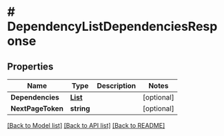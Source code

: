 # # DependencyListDependenciesResponse


## Properties 


Name | Type | Description | Notes
------------ | ------------- | ------------- | -------------
**Dependencies**| [**List<ProductconfiguratordependencyEntity>**](ProductconfiguratordependencyEntity.md) |   | [optional]
**NextPageToken**| **string** |   | [optional]


[[Back to Model list]](../../README.md#models) [[Back to API list]](../../README.md#endpoints) [[Back to README]](../../README.md)

